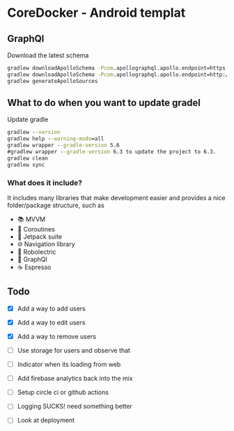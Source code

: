 # CoreDocker - Android templat


## GraphQl

Download the latest schema
```cmd
gradlew downloadApolloSchema -Pcom.apollographql.apollo.endpoint=https://api.dev.coredocker.wessels.online/graphql -Pcom.apollographql.apollo.schema=src/main/graphql/com/coredocker/schema.json
gradlew downloadApolloSchema -Pcom.apollographql.apollo.endpoint=http://localhost:5000/graphql -Pcom.apollographql.apollo.schema=src/main/graphql/com/coredocker/schema.json
gradlew generateApolloSources

```

## What to do when you want to update gradel

Update gradle
```cmd
gradlew --version
gradlew help --warning-mode=all
gradlew wrapper --gradle-version 5.6
#gradlew wrapper --gradle-version 6.3 to update the project to 6.3.
gradlew clean
gradlew sync
```


### What does it include? ###

It includes many libraries that make development easier and provides a nice folder/package structure, such as

* :books: MVVM
* :twisted_rightwards_arrows: Coroutines
* :rocket: Jetpack suite
* :globe_with_meridians: Navigation library
* :space_invader: Robolectric
* :space_invader: GraphQl
* :coffee: Espresso


## Todo
- [X] Add a way to add users
- [X] Add a way to edit users
- [X] Add a way to remove users

- [ ] Use storage for users and observe that
- [ ] Indicator when its loading from web
 
- [ ] Add firebase analytics back into the mix
- [ ] Setup circle ci or github actions
- [ ] Logging SUCKS! need something better
- [ ] Look at deployment
